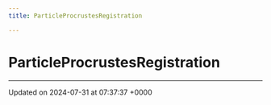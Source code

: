 ```yaml
---
title: ParticleProcrustesRegistration

---
```


# ParticleProcrustesRegistration





-------------------------------

Updated on 2024-07-31 at 07:37:37 +0000